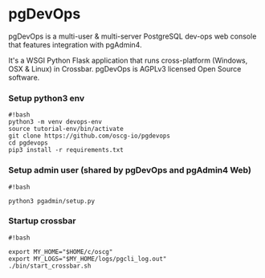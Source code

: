 # pgDevOps #

pgDevOps is a multi-user & multi-server PostgreSQL dev-ops web console that features integration with pgAdmin4.  

It's a WSGI Python Flask application that runs cross-platform (Windows, OSX & Linux) in Crossbar. pgDevOps is AGPLv3 licensed Open Source software.


### Setup python3 env

```
#!bash
python3 -m venv devops-env
source tutorial-env/bin/activate
git clone https://github.com/oscg-io/pgdevops
cd pgdevops
pip3 install -r requirements.txt

```

### Setup admin user (shared by pgDevOps and pgAdmin4 Web)
```
#!bash

python3 pgadmin/setup.py

```

### Startup crossbar
```
#!bash

export MY_HOME="$HOME/c/oscg"
export MY_LOGS="$MY_HOME/logs/pgcli_log.out"
./bin/start_crossbar.sh

```
